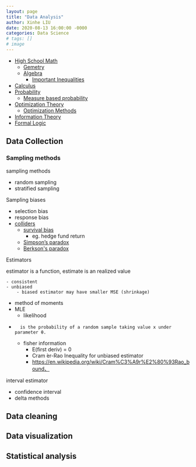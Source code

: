 ```yaml
---
layout: page
title: "Data Analysis"
author: Xinhe LIU
date: 2020-08-13 16:00:00 -0000
categories: Data Science
# tags: []
# image
---
```


- [High School Math](#high-school-math)
  - [Gemetry](#gemetry)
  - [Algebra](#algebra)
    - [Important Inequalities](#important-inequalities)
- [Calculus](#calculus)
- [Probability](#probability)
  - [Measure based probability](#measure-based-probability)
- [Optimization Theory](#optimization-theory)
  - [Optimization Methods](#optimization-methods)
- [Information Theory](#information-theory)
- [Formal Logic](#formal-logic)

## Data Collection

### Sampling methods

sampling methods

- random sampling
- stratified sampling

Sampling biases

- selection bias
- response bias
- [colliders](https://en.wikipedia.org/wiki/Collider_(statistics))
  - [survival bias](https://en.wikipedia.org/wiki/Survivorship_bias)
    - eg. hedge fund return
  - [Simpson’s paradox]([https://en.wikipedia.org/wiki/Simpson%27s_paradox#:~:text=Simpson's%20paradox%2C%20which%20also%20goes,when%20these%20groups%20are%20combined.)
  - [Berkson's paradox](https://en.wikipedia.org/wiki/Berkson%27s_paradox)

	
Estimators

estimator is a function, estimate is an realized value

    - consistent
    - unbiased
        - biased estimator may have smaller MSE (shrinkage)



- method of moments
- MLE
    - likelihood
* 		is the probability of a random sample taking value x under parameter θ. 
    - fisher information 
        - E(first deriv) = 0
        - Cram ́er-Rao Inequality for unbiased estimator
        - https://en.wikipedia.org/wiki/Cram%C3%A9r%E2%80%93Rao_bound、


interval estimator
- confidence interval
- delta methods

## Data cleaning
## Data visualization
## Statistical analysis